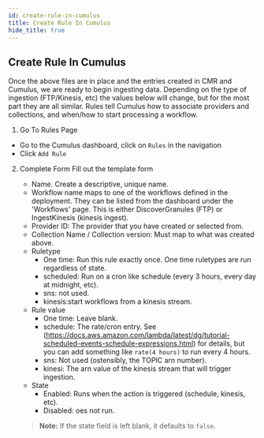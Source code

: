 ```yaml
---
id: create-rule-in-cumulus
title: Create Rule In Cumulus
hide_title: true
---
```


## Create Rule In Cumulus

Once the above files are in place and the entries created in CMR and Cumulus, we are ready to begin ingesting data. Depending on the type of ingestion (FTP/Kinesis, etc) the values below will change, but for the most part they are all similar. Rules tell Cumulus how to associate providers and collections, and when/how to start processing a workflow.

1. Go To Rules Page
  * Go to the Cumulus dashboard, click on `Rules` in the navigation
  * Click `Add Rule`
2. Complete Form
  Fill out the template form
    * Name. Create a descriptive, unique name.
    * Workflow name maps to one of the workflows defined in the deployment. They can be listed from the dashboard under the 'Workflows' page. This is either DiscoverGranules (FTP) or IngestKinesis (kinesis ingest).
    * Provider ID: The provider that you have created or selected from.
    * Collection Name / Collection version: Must map to what was created above.
    * Ruletype
      - One time: Run this rule exactly once. One time ruletypes are run regardless of state.
      - scheduled: Run on a cron like schedule (every 3 hours, every day at midnight, etc).
      - sns: not used.
      - kinesis:start workflows from a kinesis stream.
    * Rule value
        - One time: Leave blank.
        - schedule: The rate/cron entry. See (https://docs.aws.amazon.com/lambda/latest/dg/tutorial-scheduled-events-schedule-expressions.html) for details, but you can add something like `rate(4 hours)` to run every 4 hours.
        - sns: Not used (ostensibly, the TOPIC arn number).
        - kinesi: The arn value of the kinesis stream that will trigger ingestion.
    * State
        - Enabled: Runs when the action is triggered (schedule, kinesis, etc).
        - Disabled: oes not run.

    > **Note:** If the state field is left blank, it defaults to `false`.

